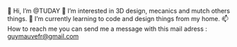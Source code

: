 👋 Hi, I’m @TUDAY
👀 I’m interested in 3D design, mecanics and mutch others things.
🌱 I’m currently learning to code and design things from my home.
📫 How to reach me you can send me a message with this mail adress : guymauvefr@gmail.com
